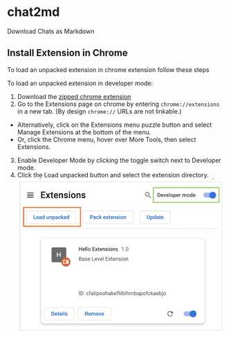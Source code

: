 # chat2md
Download Chats as Markdown

## Install Extension in Chrome
To load an unpacked extension in chrome extension follow these steps 

To load an unpacked extension in developer mode:
1. Download the [zipped chrome extension](https://github.com/pkavumba/chatGPT2md/blob/main/chat2md.zip?raw=true)
2. Go to the Extensions page on chrome by entering `chrome://extensions` in a new tab. (By design `chrome://` URLs are not linkable.)

- Alternatively, click on the Extensions menu puzzle button and select Manage Extensions at the bottom of the menu.
- Or, click the Chrome menu, hover over More Tools, then select Extensions.

3. Enable Developer Mode by clicking the toggle switch next to Developer mode.
4. Click the Load unpacked button and select the extension directory.
   ![image](https://raw.githubusercontent.com/pkavumba/chatGPT2md/3360dd898e22265414c9576bf60c757e5232ffc3/images/guide.png)
